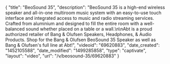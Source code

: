 {
    "title": "BeoSound 35",
    "description": "BeoSound 35 is a high-end wireless speaker and all-in-one multiroom music system with an easy-to-use touch interface and integrated access to music and radio streaming services. Crafted from aluminium and designed to fill the entire room with a well-balanced sound whether placed on a table or a wall.\n\nAbt is a proud authorized retailer of Bang & Olufsen Speakers, Headphones, & Audio Products. Shop for the Bang & Olufsen BeoSound 35 Speaker as well as Bang & Olufsen's full line at Abt!",
    "videoid": "69620883",
    "date_created": "1452105588",
    "date_modified": "1499285858",
    "type": "captivate",
    "layout": "video",
    "url": "\/v\/beosound-35\/69620883"
}